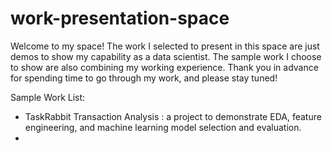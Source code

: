# work-presentation-space
 Welcome to my space! The work I selected to present in this space are just demos to show my capability as a data scientist. The sample work I choose to show are also combining my working experience. 
 Thank you in advance for spending time to go through my work, and please stay tuned!
 
 Sample Work List:
 - TaskRabbit Transaction Analysis : a project to demonstrate EDA, feature engineering, and machine learning model selection and evaluation.
 -                                                                                                                                 
